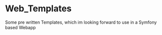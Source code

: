# Web_Templates
Some pre written Templates, which im looking forward to use in a Symfony based Webapp
